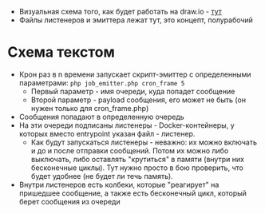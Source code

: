 * Визуальная схема того, как будет работать на draw.io - [тут](https://viewer.diagrams.net/?highlight=0000ff&edit=_blank&layers=1&nav=1&title=Untitled%20Diagram.drawio#R7Vxbk%2BK2Ev41VOWcKijb8vWR6zlV2VQ2mYdknrYMGPCusYgtdpj8%2BiPJlt2SxdgMmJnZnEkFTFtupFZ36%2BsLO0DT%2Fek%2FWXjY%2FYLXUTKwjPVpgGYDyzIN16BvjPJcUFzLLQjbLF6Xg2rCQ%2Fx3JJ4sqcd4HeXSQIJxQuKDTFzhNI1WRKKFWYaf5GEbnMjfegi3UYPwsAqTJvWPeE12BdW3vJr%2B3yje7sQ3m25Q3NmHYnC5knwXrvETIKH5AE0zjElxtT9No4QJT8ileG5x5m41sSxKSZcHHrAxsz%2BRoRcbj7%2Bffp4E5NEally%2Bh8mxXPDv4XIZk19%2BKydNnoUk6PwP7HL1nMTpOsrQAE2edjGJHg7hit14ohpAaTuyT%2Bgnk14u8ZGOXH9aVoRw9W2bMeqvR0LZRCU9L%2FbddOh1OaMoI9Hp7FLNSoBU8yK8j0j2TIeIB4T2lEqHxB481VtoCs3cwe1DJTEs1WZb8a4lSy9K4V4gaKsh6IHlJvRrJ%2Bv4uyRo968jU4kJXT4Zhkm8TQdozDScLj7K6vv0alu%2Bcz75IUwFbZXhlITL0WqzFbfprOEIQOYTkKmHLNLOqd6%2F4QonOCtmNrDQhv%2Bxa8bEkG8aPvuvurmhcxtuwn2cPIshbrg%2F8JsI2fT9a0SWWRinObMjnOLGAP7QtLybc%2F2TuBf6xHhTazT8A2kTm2at8hpMzw7Xto4NvWv8W%2FP%2FYXegr1%2Fx8ku0jwndulFBYXvzJfpOdzMXc1hmmm3R7dbNJutcMtlNFu6j4qG3mq9pvWbCQbvyc00XVMXjZYX7Kn1Ui68rLXWWRJua2VVezLMlJ%2BY2fRgy3aYPC%2FpyYUjjwhSJRel6zA5ddkwkYZ7HK1lIxQPRunHmtsoki5KQxN%2Fl53RLLB%2F9jGPKsZIlCuQTQRVSjo%2FZKiofgoeowsc1VD4jR%2BZEwmwbkQYnKpbwGQw7sAF5Y0%2BqFb9%2Bm%2BzGNnXyROpO0j36FC4pmkOTLKL%2BNFzyW4Ze68vDCU2YxscUPo3LG%2Ft4vWYPTiSYVjKrwVGLoZzXxys05Spj8BpSnp9WuzDdMr%2FzE%2FUcVBz%2FakiVZDEdwuXR4k5u4D9UXXWdbiDI78uB%2BA2ZAQ38ksQ5idJKOYfM%2BVN1m1j8dT6gYvELypi%2FOgVlyN9MTprwa8RffU4x%2BLUlHqjGTAX3gq8HOYLBNn%2F1C6xRXrMxjvg4FUzoqwuYWGKAyT9OxDTgVxfPzgAHVFyPKryTLvMDOK%2FguatoVv%2Fq5FiyOtlGV1BtOj0plKlB1VSCwQLIFOqE100nFmCnzfJWvWFGQ%2FYiMjruk%2FGKYOgGuQv9jPOYxJi5wyUmBO81fpJgZcdwESBNq7jWuM02Ik%2FeRsfT4ArNLrp9eYXqCLgCV0SnmPzJZDRyyk%2BP4M7sVIqPf3gWH1I6%2Bz%2FFMPbhkXNAyp%2B4W3PhnyQ2n6MsptJgJyDYp3acQxfJgUe70yxgRast9A6cLO%2BVyMluY3QGON0KFlnNVAf3FXPgDRbgAICHz1gYvtY%2FVG5k%2BhFRFMhFvQGMEtnAjxlU%2BMEogH%2BSgldJqGtjDMro3QUZVhP%2Fdk0hfEATcd%2FURF6EzU1o%2BFM3XMtQTTNAEVCG8Le2ICXDJCyBzY3QiWMrp4SpAZmWDmQafeET1Mx7SCp9R3nfQMCeegy%2FAwEHF50BKWZlg8k6zHdVbg7IiNE%2Fh8z%2FpJxiGQzB5STD36oKjgXhnyHDP6cF73U9bTpANk%2B%2FU2AnHM1GCNqVh5elxAFILX10Pa6QEhc28gc9AztbA%2BzuoD5lxCFijEcYYjTiDVOEJT0GCl21rjhP3krtXKSonRpXdkZJvsJIhVt9q50m93BHrzU0RqwoIrku37ZfE6x%2BXFVGZ1LA%2F1fly1RZU9kp02hF6qxKU45BsOwLlMPzmyJhW92ei6QphEVFkAxD6wkItm0wrE6jnm1IYAVy2YoKe5kWtUVhcps4SRRS92BCB8jqsuCNQK%2FpWvoTFGIyW6PIVl%2BQzG4WkbhGjAGynZd6ISVFIPT1wTAbqAwEySbIr%2FiCVZeUTJGyXSi6AnjOwWuRxA2Aes3AfBa1RlL%2FBao48mKrLLIFV6qp8fwoaqlmilFTK7XutT%2BtdLRaOW7ZIrG9MzmLNwfKAosw4llJr42GGk4l1VPNwgLfomgxrCzB8oOiy1OolVIWsnbExWLn8opaYtDz9gonZoB1TV9lWIUMf1Tb8HxPso2gWVtlEO5%2BtuEETfRJodhD%2BRFnZIe3OA2TeU1VxFKP%2BYRZNYrvz9eIkOeyLTM8EqzUXfRB9AsoFN2jZiK8UiuAdM7EQpchw%2FNpVz3e8x3ZsQogeQ4f%2Bv6V4%2BXOUHpRzPimIFKsSZsmU4r7ZcpSbceKYd%2FX3Br49iBwTdCsFWsauJavLYmH%2BaEorG7iE7OBPtwCsjVITndmVsSbOwaBLd%2BfYzAt2TU4d3EN6F27BtMQXTrCdu2Xbd00lPSb8kBPxv5STlzt5Olg78LYrY9k7IHixt%2BBsTvNshxHyDM5MIetSUiGo7B3aSzFeWrTTADwXoW0p41nwffCfEHBoRxc9eVUUBlpgKUEXCv0rvBfgFnN5PX6IOFQxZqiaUtKSowBLIeg2pCkVE9gMWgF1S0rNWWhlXmSRjH1R4XTvtqUpIk1Tf%2BesabTrLryDIgF9BcBjUZge5V2ETnuHC9GnJFoJtO3NTYP7ernN8dlh0ph51%2FerMPs26%2BUTUx4jnhkODLR4tQbFR8DpbPBCTTbrCs%2B9taS6t6gqb1uPrM8D%2BbQR77b0oLWbxrd6wh1zlWErs2PtxUGu%2BbHvTeuMLqabOg589xHec5%2FUnibXs4XlPbFsoe2gl8u48ptHSo%2FrhNqJjjgzSaP%2BtkHTf7vYmOtApORV5X625IW9whMuhrruZrXrY31tcWshrGqjPo21g4dhXc1VucfaqyaUOQKY73MVusT%2BYJ%2B8H4PY6trI%2FedDuMPa98aYP6m9t3exfVj2vdlXXtt9o0cF1o4a28xgmu6Wej5Hkhg3LXf0vxR57zjtf34Z2oCnimbraew%2BCj2LzIF78b%2Bg3%2Bm%2FQv9ecvzXepYq3769c7tux%2F8HiiK8OpfuAdqB%2F697dt6X%2FbtnUlpfVz7ph%2Frf3WoGF7%2F201o%2Fj8%3D)
* Файлы листенеров и эмиттера лежат тут, это концепт, полурабочий

# Схема текстом
* Крон раз в n времени запускает скрипт-эмиттер с определенными параметрами: `php job_emitter.php cron_frame 5`
  * Первый параметр - имя очереди, куда попадет сообщение
  * Второй параметр - payload сообщения, его может не быть (он нужен только для cron_frame.php)
* Сообщения попадают в определенную очередь
* На эти очереди подписаны листенеры - Docker-контейнеры, у которых вместо entrypoint указан файл - листенер. 
  * Как будут запускаться листенеры - неважно: их можно включать и до и после отправки сообщений. Потом их можно либо выключать, либо оставлять "крутиться" в памяти (внутри них бесконечные циклы). Тут нужно просто в бою проверить, что будет удобнее (не будет ли течь память).
* Внутри листенеров есть колбеки, которые "реагирует" на пришедшее сообщение, а также есть бесконечный цикл, который берет сообщения из очереди 
